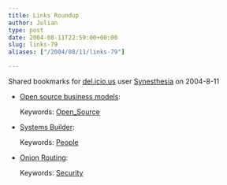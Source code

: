 ```yaml
---
title: Links Roundup
author: Julian
type: post
date: 2004-08-11T22:59:00+00:00
slug: links-79 
aliases: ["/2004/08/11/links-79"]

---
```

Shared bookmarks for [del.icio.us][1] user  [Synesthesia][2] on 2004-8-11

  * [Open source business models][3]:
   
    Keywords: [Open_Source][4]
  * [Systems Builder][5]:
   
    Keywords: [People][6]
  * [Onion Routing][7]:
   
    Keywords: [Security][8]

 [1]: https://del.icio.us/
 [2]: https://del.icio.us/synesthesia
 [3]: https://alevin.com/weblog/archives/001456.html "https://alevin.com/weblog/archives/001456.html"
 [4]: https://del.icio.us/synesthesia/Open_Source
 [5]: https://www.readwriteweb.com/archives/002119.php "https://www.readwriteweb.com/archives/002119.php"
 [6]: https://del.icio.us/synesthesia/People
 [7]: https://www.windley.com/2004/08/05.html#a1368 "https://www.windley.com/2004/08/05.html#a1368"
 [8]: https://del.icio.us/synesthesia/Security